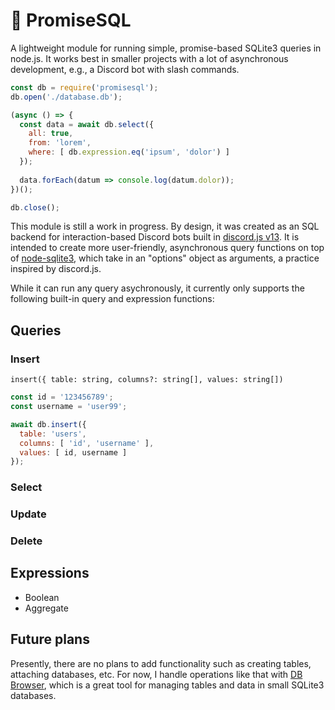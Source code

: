 # :hatching_chick: PromiseSQL
A lightweight module for running simple, promise-based SQLite3 queries in node.js. It works best in smaller projects with a lot of asynchronous development, e.g., a Discord bot with slash commands.

```javascript
const db = require('promisesql');
db.open('./database.db');

(async () => {
  const data = await db.select({
    all: true,
    from: 'lorem',
    where: [ db.expression.eq('ipsum', 'dolor') ]
  });
  
  data.forEach(datum => console.log(datum.dolor));
})();

db.close();
```

This module is still a work in progress. By design, it was created as an SQL backend for interaction-based Discord bots built in [discord.js v13](https://discord.js.org/#/docs/discord.js/v13/general/welcome). It is intended to create more user-friendly, asynchronous query functions on top of [node-sqlite3](https://www.npmjs.com/package/sqlite3), which take in an "options" object as arguments, a practice inspired by discord.js. 

While it can run any query asychronously, it currently only supports the following built-in query and expression functions:

## Queries

### Insert
`insert({ table: string, columns?: string[], values: string[])`
```javascript
const id = '123456789';
const username = 'user99';

await db.insert({
  table: 'users',
  columns: [ 'id', 'username' ],
  values: [ id, username ]
});
```

### Select
### Update
### Delete
## Expressions
  - Boolean
  - Aggregate

## Future plans
Presently, there are no plans to add functionality such as creating tables, attaching databases, etc. For now, I handle operations like that with [DB Browser](https://sqlitebrowser.org/), which is a great tool for managing tables and data in small SQLite3 databases.
